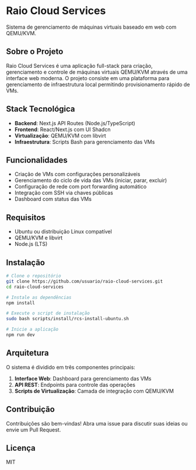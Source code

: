 # Raio Cloud Services

Sistema de gerenciamento de máquinas virtuais baseado em web com QEMU/KVM.

## Sobre o Projeto

Raio Cloud Services é uma aplicação full-stack para criação, gerenciamento e controle de máquinas virtuais QEMU/KVM através de uma interface web moderna. O projeto consiste em uma plataforma para gerenciamento de infraestrutura local permitindo provisionamento rápido de VMs.

## Stack Tecnológica

- **Backend**: Next.js API Routes (Node.js/TypeScript)
- **Frontend**: React/Next.js com UI Shadcn
- **Virtualização**: QEMU/KVM com libvirt
- **Infraestrutura**: Scripts Bash para gerenciamento das VMs

## Funcionalidades

- Criação de VMs com configurações personalizáveis
- Gerenciamento do ciclo de vida das VMs (iniciar, parar, excluir)
- Configuração de rede com port forwarding automático
- Integração com SSH via chaves públicas
- Dashboard com status das VMs

## Requisitos

- Ubuntu ou distribuição Linux compatível
- QEMU/KVM e libvirt
- Node.js (LTS)

## Instalação

```bash
# Clone o repositório
git clone https://github.com/usuario/raio-cloud-services.git
cd raio-cloud-services

# Instale as dependências
npm install

# Execute o script de instalação
sudo bash scripts/install/rcs-install-ubuntu.sh

# Inicie a aplicação
npm run dev
```

## Arquitetura

O sistema é dividido em três componentes principais:

1. **Interface Web**: Dashboard para gerenciamento das VMs
2. **API REST**: Endpoints para controle das operações
3. **Scripts de Virtualização**: Camada de integração com QEMU/KVM

## Contribuição

Contribuições são bem-vindas! Abra uma issue para discutir suas ideias ou envie um Pull Request.

## Licença

MIT